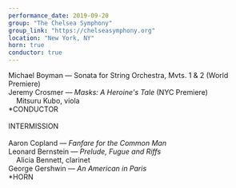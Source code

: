 ```yaml
---
performance_date: 2019-09-20
group: "The Chelsea Symphony"
group_link: "https://chelseasymphony.org"
location: "New York, NY"
horn: true
conductor: true
---
```

Michael Boyman — Sonata for String Orchestra, Mvts. 1 & 2 (World Premiere)<br/>
Jeremy Crosmer — _Masks: A Heroine's Tale_ (NYC Premiere)<br/>
&nbsp;&nbsp;&nbsp;&nbsp;Mitsuru Kubo, viola<br/>
*CONDUCTOR<br/>
<br/>
INTERMISSION<br/>
<br/>
Aaron Copland — _Fanfare for the Common Man_<br/>
Leonard Bernstein — _Prelude, Fugue and Riffs_<br/>
&nbsp;&nbsp;&nbsp;&nbsp;Alicia Bennett, clarinet<br/>
George Gershwin — _An American in Paris_<br/>
*HORN
